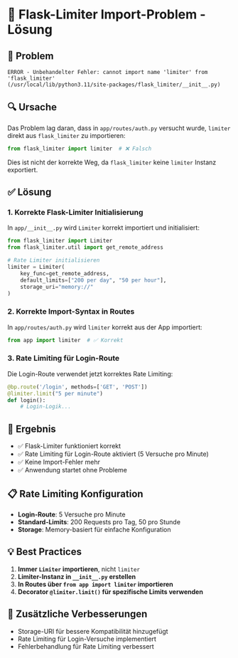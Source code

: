 # 🔧 Flask-Limiter Import-Problem - Lösung

## 🚨 **Problem**
```
ERROR - Unbehandelter Fehler: cannot import name 'limiter' from 'flask_limiter' 
(/usr/local/lib/python3.11/site-packages/flask_limiter/__init__.py)
```

## 🔍 **Ursache**
Das Problem lag daran, dass in `app/routes/auth.py` versucht wurde, `limiter` direkt aus `flask_limiter` zu importieren:

```python
from flask_limiter import limiter  # ❌ Falsch
```

Dies ist nicht der korrekte Weg, da `flask_limiter` keine `limiter` Instanz exportiert.

## ✅ **Lösung**

### 1. **Korrekte Flask-Limiter Initialisierung**
In `app/__init__.py` wird `Limiter` korrekt importiert und initialisiert:

```python
from flask_limiter import Limiter
from flask_limiter.util import get_remote_address

# Rate Limiter initialisieren
limiter = Limiter(
    key_func=get_remote_address,
    default_limits=["200 per day", "50 per hour"],
    storage_uri="memory://"
)
```

### 2. **Korrekte Import-Syntax in Routes**
In `app/routes/auth.py` wird `limiter` korrekt aus der App importiert:

```python
from app import limiter  # ✅ Korrekt
```

### 3. **Rate Limiting für Login-Route**
Die Login-Route verwendet jetzt korrektes Rate Limiting:

```python
@bp.route('/login', methods=['GET', 'POST'])
@limiter.limit("5 per minute")
def login():
    # Login-Logik...
```

## 🎯 **Ergebnis**
- ✅ Flask-Limiter funktioniert korrekt
- ✅ Rate Limiting für Login-Route aktiviert (5 Versuche pro Minute)
- ✅ Keine Import-Fehler mehr
- ✅ Anwendung startet ohne Probleme

## 📋 **Rate Limiting Konfiguration**
- **Login-Route**: 5 Versuche pro Minute
- **Standard-Limits**: 200 Requests pro Tag, 50 pro Stunde
- **Storage**: Memory-basiert für einfache Konfiguration

## 💡 **Best Practices**
1. **Immer `Limiter` importieren**, nicht `limiter`
2. **Limiter-Instanz in `__init__.py` erstellen**
3. **In Routes über `from app import limiter` importieren**
4. **Decorator `@limiter.limit()` für spezifische Limits verwenden**

## 🔧 **Zusätzliche Verbesserungen**
- Storage-URI für bessere Kompatibilität hinzugefügt
- Rate Limiting für Login-Versuche implementiert
- Fehlerbehandlung für Rate Limiting verbessert 
